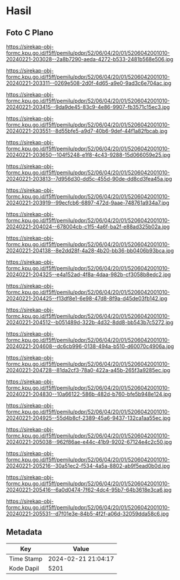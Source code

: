 # Hasil

## Foto C Plano

https://sirekap-obj-formc.kpu.go.id/f5ff/pemilu/pdpr/52/06/04/20/01/5206042001010-20240221-203028--2a8b7290-aeda-4272-b533-2481b568e506.jpg

https://sirekap-obj-formc.kpu.go.id/f5ff/pemilu/pdpr/52/06/04/20/01/5206042001010-20240221-203311--0269e508-2d0f-4d65-a9e0-9ad3c6e704ac.jpg

https://sirekap-obj-formc.kpu.go.id/f5ff/pemilu/pdpr/52/06/04/20/01/5206042001010-20240221-203415--9da9de45-83c9-4e86-9907-fb3571c15ec3.jpg

https://sirekap-obj-formc.kpu.go.id/f5ff/pemilu/pdpr/52/06/04/20/01/5206042001010-20240221-203551--8d55bfe5-a9d7-40b6-9def-44f1a82fbcab.jpg

https://sirekap-obj-formc.kpu.go.id/f5ff/pemilu/pdpr/52/06/04/20/01/5206042001010-20240221-203650--104f5248-e1f8-4c43-9288-15d066059e25.jpg

https://sirekap-obj-formc.kpu.go.id/f5ff/pemilu/pdpr/52/06/04/20/01/5206042001010-20240221-203813--7d956d30-dd5c-455d-90de-dd8cd3fea45a.jpg

https://sirekap-obj-formc.kpu.go.id/f5ff/pemilu/pdpr/52/06/04/20/01/5206042001010-20240221-203919--99ecfcb6-6897-472d-9aae-748761a934a7.jpg

https://sirekap-obj-formc.kpu.go.id/f5ff/pemilu/pdpr/52/06/04/20/01/5206042001010-20240221-204024--678004cb-c1f5-4a6f-ba2f-e88ad325b02a.jpg

https://sirekap-obj-formc.kpu.go.id/f5ff/pemilu/pdpr/52/06/04/20/01/5206042001010-20240221-204138--8e2dd28f-4a28-4b20-bb36-bb0406b93bca.jpg

https://sirekap-obj-formc.kpu.go.id/f5ff/pemilu/pdpr/52/06/04/20/01/5206042001010-20240221-204325--e4a152ad-4f8a-4daa-982b-cf3058b8edc2.jpg

https://sirekap-obj-formc.kpu.go.id/f5ff/pemilu/pdpr/52/06/04/20/01/5206042001010-20240221-204425--f13df8e1-6e98-47d8-8f9a-d45de03fb142.jpg

https://sirekap-obj-formc.kpu.go.id/f5ff/pemilu/pdpr/52/06/04/20/01/5206042001010-20240221-204512--b051489d-322b-4d32-8dd8-bb543b7c5272.jpg

https://sirekap-obj-formc.kpu.go.id/f5ff/pemilu/pdpr/52/06/04/20/01/5206042001010-20240221-204608--dc6cb996-0138-494a-b510-d60070c4906a.jpg

https://sirekap-obj-formc.kpu.go.id/f5ff/pemilu/pdpr/52/06/04/20/01/5206042001010-20240221-204728--81da2cf3-78a0-422a-a45b-265f3a9285ec.jpg

https://sirekap-obj-formc.kpu.go.id/f5ff/pemilu/pdpr/52/06/04/20/01/5206042001010-20240221-204830--10a66122-586b-482d-b760-bfe5b948e124.jpg

https://sirekap-obj-formc.kpu.go.id/f5ff/pemilu/pdpr/52/06/04/20/01/5206042001010-20240221-204925--55d4b8cf-2389-45a6-9437-132ca1aa55ec.jpg

https://sirekap-obj-formc.kpu.go.id/f5ff/pemilu/pdpr/52/06/04/20/01/5206042001010-20240221-205038--962f86ae-e44c-41b9-9202-67124e4c2c50.jpg

https://sirekap-obj-formc.kpu.go.id/f5ff/pemilu/pdpr/52/06/04/20/01/5206042001010-20240221-205216--30a51ec2-f534-4a5a-8802-ab9f5ead0b0d.jpg

https://sirekap-obj-formc.kpu.go.id/f5ff/pemilu/pdpr/52/06/04/20/01/5206042001010-20240221-205416--6a0d0474-7f62-4dc4-95b7-64b3618e3ca6.jpg

https://sirekap-obj-formc.kpu.go.id/f5ff/pemilu/pdpr/52/06/04/20/01/5206042001010-20240221-205531--d7f01e3e-84b5-4f2f-a06d-32059dda58c6.jpg


## Metadata

| Key        | Value               |
| ---------- | ------------------- |
| Time Stamp | 2024-02-21 21:04:17 |
| Kode Dapil | 5201                |



